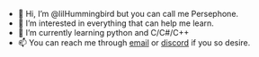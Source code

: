 - 👋 Hi, I’m @lilHummingbird but you can call me Persephone.
- 👀 I’m interested in everything that can help me learn.
- 🌱 I’m currently learning python and C/C#/C++
- 📫 You can reach me through [email](mailto:stphpedersenb@gmail.com) or [discord](discordapp.com/users/163541940221116416) if you so desire.

<!---
lilHummingbird/lilHummingbird is a ✨ special ✨ repository because its `README.md` (this file) appears on your GitHub profile.
You can click the Preview link to take a look at your changes.
--->
